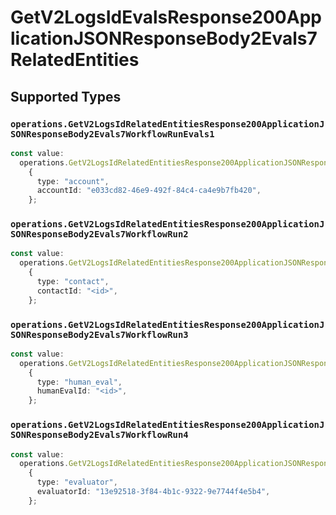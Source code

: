 # GetV2LogsIdEvalsResponse200ApplicationJSONResponseBody2Evals7RelatedEntities


## Supported Types

### `operations.GetV2LogsIdRelatedEntitiesResponse200ApplicationJSONResponseBody2Evals7WorkflowRunEvals1`

```typescript
const value:
  operations.GetV2LogsIdRelatedEntitiesResponse200ApplicationJSONResponseBody2Evals7WorkflowRunEvals1 =
    {
      type: "account",
      accountId: "e033cd82-46e9-492f-84c4-ca4e9b7fb420",
    };
```

### `operations.GetV2LogsIdRelatedEntitiesResponse200ApplicationJSONResponseBody2Evals7WorkflowRun2`

```typescript
const value:
  operations.GetV2LogsIdRelatedEntitiesResponse200ApplicationJSONResponseBody2Evals7WorkflowRun2 =
    {
      type: "contact",
      contactId: "<id>",
    };
```

### `operations.GetV2LogsIdRelatedEntitiesResponse200ApplicationJSONResponseBody2Evals7WorkflowRun3`

```typescript
const value:
  operations.GetV2LogsIdRelatedEntitiesResponse200ApplicationJSONResponseBody2Evals7WorkflowRun3 =
    {
      type: "human_eval",
      humanEvalId: "<id>",
    };
```

### `operations.GetV2LogsIdRelatedEntitiesResponse200ApplicationJSONResponseBody2Evals7WorkflowRun4`

```typescript
const value:
  operations.GetV2LogsIdRelatedEntitiesResponse200ApplicationJSONResponseBody2Evals7WorkflowRun4 =
    {
      type: "evaluator",
      evaluatorId: "13e92518-3f84-4b1c-9322-9e7744f4e5b4",
    };
```

